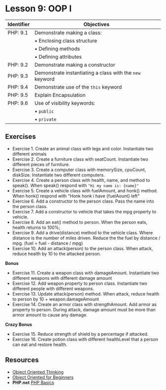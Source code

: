 # Lesson 9: OOP I

Identifier   | Objectives
-------------|------------
PHP: 9.1    | Demonstrate making a class:
             | &bull; Enclosing class structure
             | &bull; Defining methods
             | &bull; Defining attributes
PHP: 9.2    | Demonstrate making a constructor
PHP: 9.3    | Demonstrate instantiating a class with the `new` keyword
PHP: 9.4    | Demonstrate use of the `this` keyword
PHP: 9.5    | Explain Encapsulation
PHP: 9.6    | Use of visibility keywords:
             | &bull; `public`
             | &bull; `private`

## Exercises

- Exercise 1. Create an animal class with legs and color. Instantiate two different animals
- Exercise 2. Create a furniture class with seatCount. Instantiate two different pieces of furniture.
- Exercise 3. Create a computer class with memorySize, cpuCount, diskSize. Instantiate two different computers.
- Exercise 4. Create a person class with health, name, and method to speak(). When speak() respond with `"Hi my name is: {name}"`
- Exercise 5. Create a vehicle class with fuelAmount, and honk() method. When honk() respond with "Honk honk i have {fuelAount} left"
- Exercise 6. Add a constructor to the person class. Pass the name into the person class.
- Exercise 7. Add a constructor to vehicle that takes the mpg property to vehicle.
- Exercise 8. Add an eat() method to person. When the person eats, health returns to 100%;
- Exercise 9. Add a drive(distance) method to the vehicle class. Where distance is the number of miles driven. Reduce the the fuel by distance / mpg. (fuel = fuel - distance / mpg)
- Exercise 10. Add an attack(person) to the person class. When attack, reduce health by 10 to the attacked person.

**Bonus**
- Exercise 11. Create a weapon class with damageAmount. Instantiate two different weapons with different damage amount
- Exercise 12. Add weapon property to person class. Instantiate two different people with different weapons.
- Exercise 13. Update attack(person) method. When attack, reduce health to person by 10 + weapon.damageAmount
- Exercise 14. Create an armor class with strengthAmount. Add armor as property to person. During attack, damage amount must be more than armor amount to cause any damage.

**Crazy Bonus**
- Exercise 15. Reduce strength of shield by a percentage if attacked.
- Exercise 16. Create potion class with different healthLevel that a person can eat and restore health.


## Resources
- [Object Oriented Thinking](http://www.universocomputacao.com/object-oriented-thinking/)
- [Object Oriented for Beginners](http://code.tutsplus.com/tutorials/object-oriented-php-for-beginners--net-12762) 
- __PHP.net__ [PHP Basics](http://php.net/manual/en/language.oop5.basic.php)
